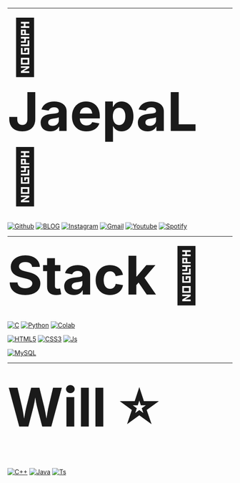 <hr>
<div style="font-size:120px"><b> 🚀 JaepaL 🚀 </b></div><br>
<p>
<a href="https://github.com/DevJaepaL"><img alt="Github" src ="https://img.shields.io/badge/Github-181717.svg?&style=for-the-badge&logo=Github&logoColor=white"/></a>
<a href="https://blog.naver.com/wocks3254"><img alt="BLOG" src ="https://img.shields.io/badge/BLOG-03C75A.svg?&style=for-the-badge&logo=Naver&logoColor=white"/></a>
<a href="https://www.instagram.com/jaechane/"><img alt="Instagram" src ="https://img.shields.io/badge/INSTAGRAM-E4405F.svg?&style=for-the-badge&logo=Instagram&logoColor=white"/></a>
<a href="mailto:wocks3254@gmail.com"><img alt="Gmail" src ="https://img.shields.io/badge/Gmail-EA4335.svg?&style=for-the-badge&logo=Gmail&logoColor=white"/></a>
<a href="https://www.youtube.com/channel/UCZfp2GI6PfR7-6pn4OlqlPA"><img alt="Youtube" src ="https://img.shields.io/badge/Youtube-FF0000.svg?&style=for-the-badge&logo=Youtube&logoColor=white"/></a>
<a href="https://open.spotify.com/user/315akziob73jvy6udr4gibs52khu"><img alt="Spotify" src ="https://img.shields.io/badge/Spotify-1DB954.svg?&style=for-the-badge&logo=Spotify&logoColor=white"/></a>
 <hr>
</p>
<div style="font-size:120px"><b> Stack 📗 </b></div><br>
<p>
  <a href=""><img alt="C" src ="https://img.shields.io/badge/C-A8B9CC.svg?&style=for-the-badge&logo=C&logoColor=white"/></a>
   <a href=""><img alt="Python" src ="https://img.shields.io/badge/Python-3776AB.svg?&style=for-the-badge&logo=Python&logoColor=white"/></a>
  <a href=""><img alt="Colab" src ="https://img.shields.io/badge/OpenCV-5C3EE8.svg?&style=for-the-badge&logo=OpenCV&logoColor=white"/></a>
  <br>
<p>
   <a href=""><img alt="HTML5" src ="https://img.shields.io/badge/HTML5-E34F26.svg?&style=for-the-badge&logo=HTML5&logoColor=white"/></a>
  <a href=""><img alt="CSS3" src ="https://img.shields.io/badge/CSS3-1572B6.svg?&style=for-the-badge&logo=CSS3&logoColor=white"/></a>
  <a href=""><img alt="Js" src ="https://img.shields.io/badge/JavaScript-F7DF1E.svg?&style=for-the-badge&logo=JavaScript&logoColor=white"/></a>
  <br>
 </p>
  <p>
   <a href=""><img alt="MySQL" src ="https://img.shields.io/badge/MySQL-4479A1.svg?&style=for-the-badge&logo=MySQL&logoColor=white"/></a>
  <hr>
  <div style="font-size:120px"><b> Will ⭐ </b></div><br>
  <a href=""><img alt="C++" src ="https://img.shields.io/badge/C++-00599C.svg?&style=for-the-badge&logo=Cplusplus&logoColor=white"/></a>
  <a href=""><img alt="Java" src ="https://img.shields.io/badge/JAVA-007396.svg?&style=for-the-badge&logo=JAVA&logoColor=white"/></a>
  <a href=""><img alt="Ts" src ="https://img.shields.io/badge/TypeScript-3178C6.svg?&style=for-the-badge&logo=TypeScript&logoColor=white"/></a>
